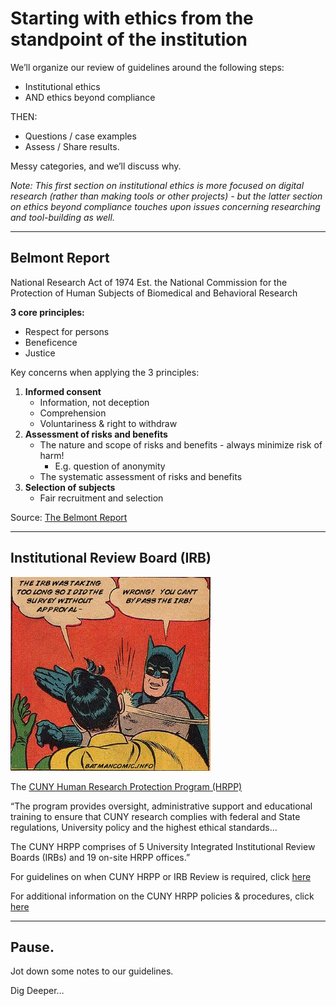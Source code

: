 # Starting with ethics from the standpoint of the institution

We’ll organize our review of guidelines around the following steps:

* Institutional ethics 
* AND ethics beyond compliance

THEN:

* Questions / case examples
* Assess / Share results. 

Messy categories, and we’ll discuss why.

*Note: This first section on institutional ethics is more focused on digital research (rather than making tools or other projects) - but the latter section on ethics beyond compliance touches upon issues concerning researching and tool-building as well.* 

******

## Belmont Report 

National Research Act of 1974 
Est. the National Commission for the Protection of Human Subjects of Biomedical and Behavioral Research

**3 core principles:**
* Respect for persons
* Beneficence
* Justice

Key concerns when applying the 3 principles:

1. **Informed consent**
	* Information, not deception
	* Comprehension
	* Voluntariness & right to withdraw
2. **Assessment of risks and benefits**
	* The nature and scope of risks and benefits - always minimize risk of harm!
		* E.g. question of anonymity
	* The systematic assessment of risks and benefits
3. **Selection of subjects**
	* Fair recruitment and selection 

Source: [The Belmont Report](https://www.hhs.gov/ohrp/regulations-and-policy/belmont-report/index.html#xbasic)

******

## Institutional Review Board (IRB)

![someone saying the IRB was taking too long so I did it without approval! and then batman slapping them while saying wrong! you can't bypass the IRB!](batman.jpeg)  

The [CUNY Human Research Protection Program (HRPP)](https://www.gc.cuny.edu/About-the-GC/Administrative-Services/Human-Subjects-Research-Protection-Program-(HRPP)) 

“The program provides oversight, administrative support and educational training to ensure that CUNY research complies with federal and State regulations, University policy and the highest ethical standards... 

The CUNY HRPP comprises of 5 University Integrated Institutional Review Boards (IRBs) and 19 on-site HRPP offices.”

For guidelines on when CUNY HRPP or IRB Review is required, click [here](http://www2.cuny.edu/wp-content/uploads/sites/4/page-assets/research/research-compliance/human-research-protection-program-hrpp/hrpp-policies-procedures/HRPP_IRB_Review_Required.pdf)

For additional information on the CUNY HRPP policies & procedures, click [here](http://www2.cuny.edu/research/research-compliance/human-research-protection-program-hrpp/hrpp-policies-procedures/#1460557504764-6bb03276-3738)

******

## Pause. 

Jot down some notes to our guidelines.

Dig Deeper…





